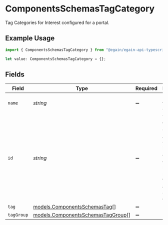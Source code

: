 # ComponentsSchemasTagCategory

Tag Categories for Interest configured for a portal.

## Example Usage

```typescript
import { ComponentsSchemasTagCategory } from "@egain/egain-api-typescript/models";

let value: ComponentsSchemasTagCategory = {};
```

## Fields

| Field                                                                                                                    | Type                                                                                                                     | Required                                                                                                                 | Description                                                                                                              |
| ------------------------------------------------------------------------------------------------------------------------ | ------------------------------------------------------------------------------------------------------------------------ | ------------------------------------------------------------------------------------------------------------------------ | ------------------------------------------------------------------------------------------------------------------------ |
| `name`                                                                                                                   | *string*                                                                                                                 | :heavy_minus_sign:                                                                                                       | Name of the Tag Category                                                                                                 |
| `id`                                                                                                                     | *string*                                                                                                                 | :heavy_minus_sign:                                                                                                       | The ID of the Tag Category.<br>A Tag Category ID is composed of a 2-4 letter prefix, followed by a dash and 4-15 digits. |
| `tag`                                                                                                                    | [models.ComponentsSchemasTag](../models/componentsschemastag.md)[]                                                       | :heavy_minus_sign:                                                                                                       | N/A                                                                                                                      |
| `tagGroup`                                                                                                               | [models.ComponentsSchemasTagGroup](../models/componentsschemastaggroup.md)[]                                             | :heavy_minus_sign:                                                                                                       | N/A                                                                                                                      |